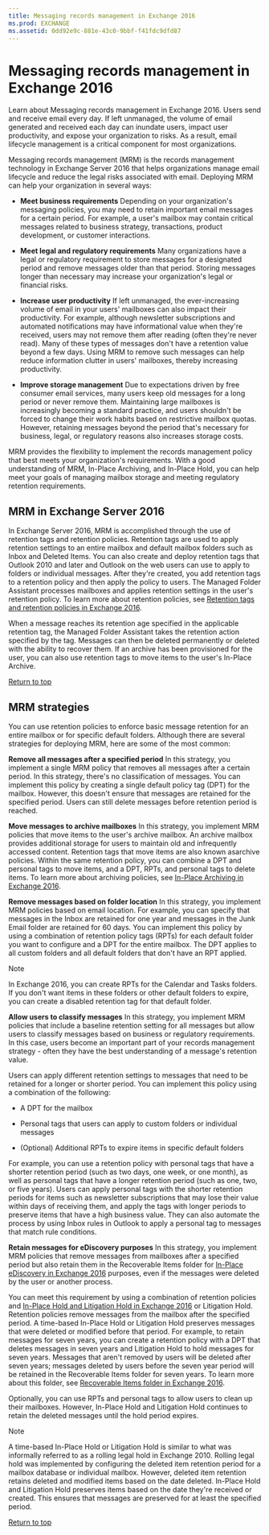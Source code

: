 ```yaml
---
title: Messaging records management in Exchange 2016
ms.prod: EXCHANGE
ms.assetid: 0dd92e9c-881e-43c0-9bbf-f41fdc9dfd87
---
```



# Messaging records management in Exchange 2016
Learn about Messaging records management in Exchange 2016.
Users send and receive email every day. If left unmanaged, the volume of email generated and received each day can inundate users, impact user productivity, and expose your organization to risks. As a result, email lifecycle management is a critical component for most organizations.
  
    
    

Messaging records management (MRM) is the records management technology in Exchange Server 2016 that helps organizations manage email lifecycle and reduce the legal risks associated with email. Deploying MRM can help your organization in several ways:
- **Meet business requirements** Depending on your organization's messaging policies, you may need to retain important email messages for a certain period. For example, a user's mailbox may contain critical messages related to business strategy, transactions, product development, or customer interactions.
    
  
- **Meet legal and regulatory requirements** Many organizations have a legal or regulatory requirement to store messages for a designated period and remove messages older than that period. Storing messages longer than necessary may increase your organization's legal or financial risks.
    
  
- **Increase user productivity** If left unmanaged, the ever-increasing volume of email in your users' mailboxes can also impact their productivity. For example, although newsletter subscriptions and automated notifications may have informational value when they're received, users may not remove them after reading (often they're never read). Many of these types of messages don't have a retention value beyond a few days. Using MRM to remove such messages can help reduce information clutter in users' mailboxes, thereby increasing productivity.
    
  
- **Improve storage management** Due to expectations driven by free consumer email services, many users keep old messages for a long period or never remove them. Maintaining large mailboxes is increasingly becoming a standard practice, and users shouldn't be forced to change their work habits based on restrictive mailbox quotas. However, retaining messages beyond the period that's necessary for business, legal, or regulatory reasons also increases storage costs.
    
  
MRM provides the flexibility to implement the records management policy that best meets your organization's requirements. With a good understanding of MRM, In-Place Archiving, and In-Place Hold, you can help meet your goals of managing mailbox storage and meeting regulatory retention requirements.
## MRM in Exchange Server 2016

In Exchange Server 2016, MRM is accomplished through the use of retention tags and retention policies. Retention tags are used to apply retention settings to an entire mailbox and default mailbox folders such as Inbox and Deleted Items. You can also create and deploy retention tags that Outlook 2010 and later and Outlook on the web users can use to apply to folders or individual messages. After they're created, you add retention tags to a retention policy and then apply the policy to users. The Managed Folder Assistant processes mailboxes and applies retention settings in the user's retention policy. To learn more about retention policies, see  [Retention tags and retention policies in Exchange 2016](retention-tags-and-retention-policies-in-exchange-2016.md).
  
    
    
When a message reaches its retention age specified in the applicable retention tag, the Managed Folder Assistant takes the retention action specified by the tag. Messages can then be deleted permanently or deleted with the ability to recover them. If an archive has been provisioned for the user, you can also use retention tags to move items to the user's In-Place Archive. 
  
    
    
 [Return to top](messaging-records-management-in-exchange-2016.md#top)
  
    
    

## MRM strategies

You can use retention policies to enforce basic message retention for an entire mailbox or for specific default folders. Although there are several strategies for deploying MRM, here are some of the most common:
  
    
    
 **Remove all messages after a specified period** In this strategy, you implement a single MRM policy that removes all messages after a certain period. In this strategy, there's no classification of messages. You can implement this policy by creating a single default policy tag (DPT) for the mailbox. However, this doesn't ensure that messages are retained for the specified period. Users can still delete messages before retention period is reached.
  
    
    
 **Move messages to archive mailboxes** In this strategy, you implement MRM policies that move items to the user's archive mailbox. An archive mailbox provides additional storage for users to maintain old and infrequently accessed content. Retention tags that move items are also known asarchive policies. Within the same retention policy, you can combine a DPT and personal tags to move items, and a DPT, RPTs, and personal tags to delete items. To learn more about archiving policies, see  [In-Place Archiving in Exchange 2016](in-place-archiving-in-exchange-2016.md).
  
    
    
 **Remove messages based on folder location** In this strategy, you implement MRM policies based on email location. For example, you can specify that messages in the Inbox are retained for one year and messages in the Junk Email folder are retained for 60 days. You can implement this policy by using a combination of retention policy tags (RPTs) for each default folder you want to configure and a DPT for the entire mailbox. The DPT applies to all custom folders and all default folders that don't have an RPT applied.
  
    
    

> [!NOTE]
> In Exchange 2016, you can create RPTs for the Calendar and Tasks folders. If you don't want items in these folders or other default folders to expire, you can create a disabled retention tag for that default folder. 
  
    
    

 **Allow users to classify messages** In this strategy, you implement MRM policies that include a baseline retention setting for all messages but allow users to classify messages based on business or regulatory requirements. In this case, users become an important part of your records management strategy - often they have the best understanding of a message's retention value.
  
    
    
Users can apply different retention settings to messages that need to be retained for a longer or shorter period. You can implement this policy using a combination of the following:
  
    
    

- A DPT for the mailbox
    
  
- Personal tags that users can apply to custom folders or individual messages
    
  
- (Optional) Additional RPTs to expire items in specific default folders
    
  
For example, you can use a retention policy with personal tags that have a shorter retention period (such as two days, one week, or one month), as well as personal tags that have a longer retention period (such as one, two, or five years). Users can apply personal tags with the shorter retention periods for items such as newsletter subscriptions that may lose their value within days of receiving them, and apply the tags with longer periods to preserve items that have a high business value. They can also automate the process by using Inbox rules in Outlook to apply a personal tag to messages that match rule conditions. 
  
    
    
 **Retain messages for eDiscovery purposes** In this strategy, you implement MRM policies that remove messages from mailboxes after a specified period but also retain them in the Recoverable Items folder for [In-Place eDiscovery in Exchange 2016](in-place-ediscovery-in-exchange-2016.md) purposes, even if the messages were deleted by the user or another process.
  
    
    
You can meet this requirement by using a combination of retention policies and  [In-Place Hold and Litigation Hold in Exchange 2016](in-place-hold-and-litigation-hold-in-exchange-2016.md) or Litigation Hold. Retention policies remove messages from the mailbox after the specified period. A time-based In-Place Hold or Litigation Hold preserves messages that were deleted or modified before that period. For example, to retain messages for seven years, you can create a retention policy with a DPT that deletes messages in seven years and Litigation Hold to hold messages for seven years. Messages that aren't removed by users will be deleted after seven years; messages deleted by users before the seven year period will be retained in the Recoverable Items folder for seven years. To learn more about this folder, see [Recoverable Items folder in Exchange 2016](recoverable-items-folder-in-exchange-2016.md).
  
    
    
Optionally, you can use RPTs and personal tags to allow users to clean up their mailboxes. However, In-Place Hold and Litigation Hold continues to retain the deleted messages until the hold period expires.
  
    
    

> [!NOTE]
> A time-based In-Place Hold or Litigation Hold is similar to what was informally referred to as a rolling legal hold in Exchange 2010. Rolling legal hold was implemented by configuring the deleted item retention period for a mailbox database or individual mailbox. However, deleted item retention retains deleted and modified items based on the date deleted. In-Place Hold and Litigation Hold preserves items based on the date they're received or created. This ensures that messages are preserved for at least the specified period.
  
    
    

 [Return to top](messaging-records-management-in-exchange-2016.md#top)
  
    
    

